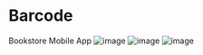 # Barcode
Bookstore Mobile App
![image](https://github.com/Bengisuirem/Barcode/assets/76843335/1d865651-e975-4eef-b5a3-fa7ddf38dac6)
![image](https://github.com/Bengisuirem/Barcode/assets/76843335/8cc58745-62db-4060-b010-2fa2f50e878d)
![image](https://github.com/Bengisuirem/Barcode/assets/76843335/d54803db-cdeb-4d74-b2ec-261e1f4d6028)

